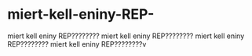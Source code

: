 # miert-kell-eniny-REP-
miert kell eniny REP???????? miert kell eniny REP???????? miert kell eniny REP???????? miert kell eniny REP????????v
